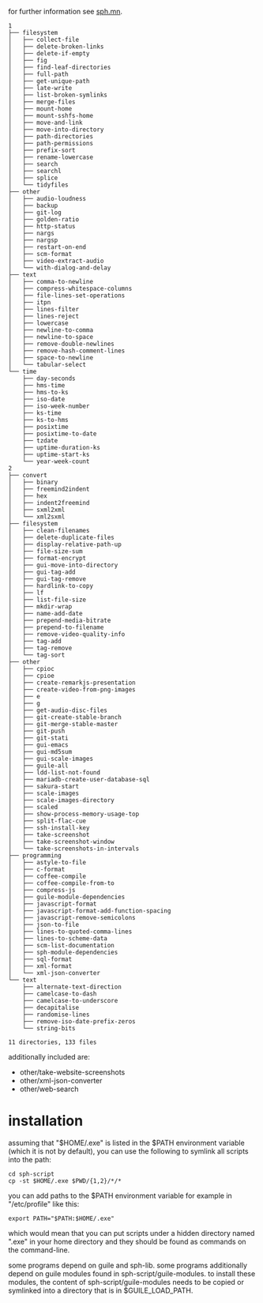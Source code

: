 for further information see [sph.mn](http://sph.mn/c/view/du).

```
1
├── filesystem
│   ├── collect-file
│   ├── delete-broken-links
│   ├── delete-if-empty
│   ├── fig
│   ├── find-leaf-directories
│   ├── full-path
│   ├── get-unique-path
│   ├── late-write
│   ├── list-broken-symlinks
│   ├── merge-files
│   ├── mount-home
│   ├── mount-sshfs-home
│   ├── move-and-link
│   ├── move-into-directory
│   ├── path-directories
│   ├── path-permissions
│   ├── prefix-sort
│   ├── rename-lowercase
│   ├── search
│   ├── searchl
│   ├── splice
│   └── tidyfiles
├── other
│   ├── audio-loudness
│   ├── backup
│   ├── git-log
│   ├── golden-ratio
│   ├── http-status
│   ├── nargs
│   ├── nargsp
│   ├── restart-on-end
│   ├── scm-format
│   ├── video-extract-audio
│   └── with-dialog-and-delay
├── text
│   ├── comma-to-newline
│   ├── compress-whitespace-columns
│   ├── file-lines-set-operations
│   ├── itpn
│   ├── lines-filter
│   ├── lines-reject
│   ├── lowercase
│   ├── newline-to-comma
│   ├── newline-to-space
│   ├── remove-double-newlines
│   ├── remove-hash-comment-lines
│   ├── space-to-newline
│   └── tabular-select
└── time
    ├── day-seconds
    ├── hms-time
    ├── hms-to-ks
    ├── iso-date
    ├── iso-week-number
    ├── ks-time
    ├── ks-to-hms
    ├── posixtime
    ├── posixtime-to-date
    ├── tzdate
    ├── uptime-duration-ks
    ├── uptime-start-ks
    └── year-week-count
2
├── convert
│   ├── binary
│   ├── freemind2indent
│   ├── hex
│   ├── indent2freemind
│   ├── sxml2xml
│   └── xml2sxml
├── filesystem
│   ├── clean-filenames
│   ├── delete-duplicate-files
│   ├── display-relative-path-up
│   ├── file-size-sum
│   ├── format-encrypt
│   ├── gui-move-into-directory
│   ├── gui-tag-add
│   ├── gui-tag-remove
│   ├── hardlink-to-copy
│   ├── lf
│   ├── list-file-size
│   ├── mkdir-wrap
│   ├── name-add-date
│   ├── prepend-media-bitrate
│   ├── prepend-to-filename
│   ├── remove-video-quality-info
│   ├── tag-add
│   ├── tag-remove
│   └── tag-sort
├── other
│   ├── cpioc
│   ├── cpioe
│   ├── create-remarkjs-presentation
│   ├── create-video-from-png-images
│   ├── e
│   ├── g
│   ├── get-audio-disc-files
│   ├── git-create-stable-branch
│   ├── git-merge-stable-master
│   ├── git-push
│   ├── git-stati
│   ├── gui-emacs
│   ├── gui-md5sum
│   ├── gui-scale-images
│   ├── guile-all
│   ├── ldd-list-not-found
│   ├── mariadb-create-user-database-sql
│   ├── sakura-start
│   ├── scale-images
│   ├── scale-images-directory
│   ├── scaled
│   ├── show-process-memory-usage-top
│   ├── split-flac-cue
│   ├── ssh-install-key
│   ├── take-screenshot
│   ├── take-screenshot-window
│   └── take-screenshots-in-intervals
├── programming
│   ├── astyle-to-file
│   ├── c-format
│   ├── coffee-compile
│   ├── coffee-compile-from-to
│   ├── compress-js
│   ├── guile-module-dependencies
│   ├── javascript-format
│   ├── javascript-format-add-function-spacing
│   ├── javascript-remove-semicolons
│   ├── json-to-file
│   ├── lines-to-quoted-comma-lines
│   ├── lines-to-scheme-data
│   ├── scm-list-documentation
│   ├── sph-module-dependencies
│   ├── sql-format
│   ├── xml-format
│   └── xml-json-converter
└── text
    ├── alternate-text-direction
    ├── camelcase-to-dash
    ├── camelcase-to-underscore
    ├── decapitalise
    ├── randomise-lines
    ├── remove-iso-date-prefix-zeros
    └── string-bits

11 directories, 133 files
```

additionally included are:
* other/take-website-screenshots
* other/xml-json-converter
* other/web-search

# installation
assuming that "$HOME/.exe" is listed in the $PATH environment variable (which it is not by default), you can use the following to symlink all scripts into the path:
```
cd sph-script
cp -st $HOME/.exe $PWD/{1,2}/*/*
```

you can add paths to the $PATH environment variable for example in "/etc/profile" like this:
```
export PATH="$PATH:$HOME/.exe"
```

which would mean that you can put scripts under a hidden directory named ".exe" in your home directory and they should be found as commands on the command-line.

some programs depend on guile and sph-lib.
some programs additionally depend on guile modules found in sph-script/guile-modules. to install these modules, the content of sph-script/guile-modules needs to be copied or symlinked into a directory that is in $GUILE_LOAD_PATH.
